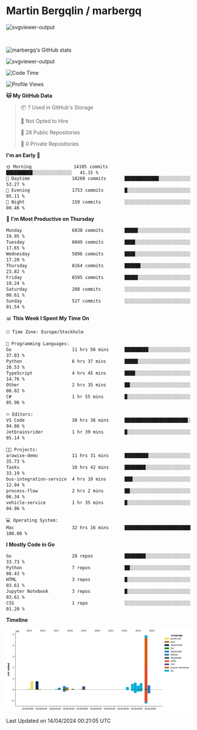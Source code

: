 # Martin Bergqlin / marbergq

![svgviewer-output](https://user-images.githubusercontent.com/2405410/206014777-22d41ecb-c24f-421d-b7d9-bba2cb5bb0de.svg)

<br>

<!--- [![Martin's Week](https://github-readme-stats.vercel.app/api/wakatime?username=marbergq&theme=dark)](https://github.com/anuraghazra/github-readme-stats) -->

![marbergq's GitHub stats](https://github-readme-stats.vercel.app/api?username=marbergq&count_private=true&show_icons=true)

![svgviewer-output](https://wakatime.com/badge/user/3f0a2069-6683-4e19-9a4a-7d21ea815067.svg)

<!--START_SECTION:waka-->
![Code Time](http://img.shields.io/badge/Code%20Time-3%2C941%20hrs%208%20mins-blue)

![Profile Views](http://img.shields.io/badge/Profile%20Views-0-blue)

**🐱 My GitHub Data** 

> 📦 ? Used in GitHub's Storage 
 > 
> 🚫 Not Opted to Hire
 > 
> 📜 28 Public Repositories 
 > 
> 🔑 0 Private Repositories 
 > 
**I'm an Early 🐤** 

```text
🌞 Morning                14105 commits       ██████████░░░░░░░░░░░░░░░   41.15 % 
🌆 Daytime                18260 commits       █████████████░░░░░░░░░░░░   53.27 % 
🌃 Evening                1753 commits        █░░░░░░░░░░░░░░░░░░░░░░░░   05.11 % 
🌙 Night                  159 commits         ░░░░░░░░░░░░░░░░░░░░░░░░░   00.46 % 
```
📅 **I'm Most Productive on Thursday** 

```text
Monday                   6838 commits        █████░░░░░░░░░░░░░░░░░░░░   19.95 % 
Tuesday                  6049 commits        ████░░░░░░░░░░░░░░░░░░░░░   17.65 % 
Wednesday                5896 commits        ████░░░░░░░░░░░░░░░░░░░░░   17.20 % 
Thursday                 8164 commits        ██████░░░░░░░░░░░░░░░░░░░   23.82 % 
Friday                   6595 commits        █████░░░░░░░░░░░░░░░░░░░░   19.24 % 
Saturday                 208 commits         ░░░░░░░░░░░░░░░░░░░░░░░░░   00.61 % 
Sunday                   527 commits         ░░░░░░░░░░░░░░░░░░░░░░░░░   01.54 % 
```


📊 **This Week I Spent My Time On** 

```text
🕑︎ Time Zone: Europe/Stockholm

💬 Programming Languages: 
Go                       11 hrs 56 mins      █████████░░░░░░░░░░░░░░░░   37.03 % 
Python                   6 hrs 37 mins       █████░░░░░░░░░░░░░░░░░░░░   20.53 % 
TypeScript               4 hrs 45 mins       ████░░░░░░░░░░░░░░░░░░░░░   14.76 % 
Other                    2 hrs 35 mins       ██░░░░░░░░░░░░░░░░░░░░░░░   08.02 % 
C#                       1 hr 55 mins        █░░░░░░░░░░░░░░░░░░░░░░░░   05.96 % 

🔥 Editors: 
VS Code                  30 hrs 36 mins      ████████████████████████░   94.86 % 
Jetbrainsrider           1 hr 39 mins        █░░░░░░░░░░░░░░░░░░░░░░░░   05.14 % 

🐱‍💻 Projects: 
arawise-demo             11 hrs 31 mins      █████████░░░░░░░░░░░░░░░░   35.73 % 
Tasks                    10 hrs 42 mins      ████████░░░░░░░░░░░░░░░░░   33.19 % 
bus-integration-service  4 hrs 10 mins       ███░░░░░░░░░░░░░░░░░░░░░░   12.94 % 
process-flow             2 hrs 2 mins        ██░░░░░░░░░░░░░░░░░░░░░░░   06.34 % 
vehicle-service          1 hr 35 mins        █░░░░░░░░░░░░░░░░░░░░░░░░   04.96 % 

💻 Operating System: 
Mac                      32 hrs 16 mins      █████████████████████████   100.00 % 
```

**I Mostly Code in Go** 

```text
Go                       28 repos            ████████░░░░░░░░░░░░░░░░░   33.73 % 
Python                   7 repos             ██░░░░░░░░░░░░░░░░░░░░░░░   08.43 % 
HTML                     3 repos             █░░░░░░░░░░░░░░░░░░░░░░░░   03.61 % 
Jupyter Notebook         3 repos             █░░░░░░░░░░░░░░░░░░░░░░░░   03.61 % 
CSS                      1 repo              ░░░░░░░░░░░░░░░░░░░░░░░░░   01.20 % 
```



**Timeline**

![Lines of Code chart](https://raw.githubusercontent.com/marbergq/marbergq/main/assets/bar_graph.png)


 Last Updated on 14/04/2024 00:21:05 UTC
<!--END_SECTION:waka-->
